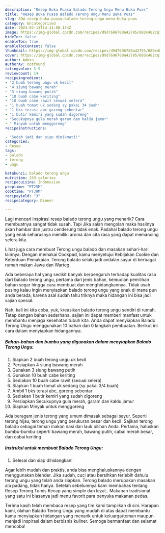 ```yaml
---
description: "Resep Buka Puasa Balado Terong Ungu Menu Buka Puas"
title: "Resep Buka Puasa Balado Terong Ungu Menu Buka Puas"
slug: 894-resep-buka-puasa-balado-terong-ungu-menu-buka-puas
category: Uncategorized
date: 2023-02-13T14:11:08.174Z
image: https://img-global.cpcdn.com/recipes/d9d7696780a42795/680x482cq70/balado-terong-ungu-foto-resep-utama.jpg
hideToc: false
enableToc: true
enableTocContent: false
thumbnail: https://img-global.cpcdn.com/recipes/d9d7696780a42795/680x482cq70/balado-terong-ungu-foto-resep-utama.jpg
cover: https://img-global.cpcdn.com/recipes/d9d7696780a42795/680x482cq70/balado-terong-ungu-foto-resep-utama.jpg
author: Admin
authorAv: notfound
ratingvalue: 3.9
reviewcount: 14
recipeingredient:
- "2 buah terong ungu uk kecil"
- "4 siung bawang merah"
- "3 siung bawang putih"
- "10 buah cabe keriting"
- "10 buah cabe rawit sesuai selera"
- "1 buah tomat uk sedang sy pakai 34 buah"
- "1 bks terasi abc goreng sebentar"
- "1 butir kemiri yang sudah digoreng"
- "Secukupnya gula merah garam dan kaldu jamur"
- " Minyak untuk menggoreng"
recipeinstructions:

- "Sudah jadi dan siap dinikmati!"
categories:
- Resep
tags:
- balado
- terong
- ungu

katakunci: balado terong ungu 
nutrition: 259 calories
recipecuisine: Indonesian
preptime: "PT25M"
cooktime: "PT39M"
recipeyield: "3"
recipecategory: Dinner

---
```



Lagi mencari inspirasi resep balado terong ungu yang menarik? Cara membuatnya sangat tidak susah. Tapi Jika salah mengolah maka hasilnya akan hambar dan justru cenderung tidak enak. Padahal balado terong ungu yang enak seharusnya memiliki aroma dan cita rasa yang dapat memancing selera kita.


Lihat juga cara membuat Terong ungu balado dan masakan sehari-hari lainnya. Dengan memakai Cookpad, kamu menyetujui Kebijakan Cookie dan Ketentuan Pemakaian. Terong balado selalu jadi andalan sayur di berbagai rumah makan Jawa dan Warteg.

Ada beberapa hal yang sedikit banyak berpengaruh terhadap kualitas rasa dari balado terong ungu, pertama dari jenis bahan, kemudian pemilihan bahan segar hingga cara membuat dan menghidangkannya. Tidak usah pusing kalau ingin menyiapkan balado terong ungu yang enak di mana pun anda berada, karena asal sudah tahu triknya maka hidangan ini bisa jadi sajian spesial.


Nah, kali ini kita coba, yuk, kreasikan balado terong ungu sendiri di rumah. Tetap dengan bahan sederhana, sajian ini dapat memberi manfaat untuk membantu menjaga kesehatan tubuh kita. Anda dapat menyiapkan Balado Terong Ungu menggunakan 10 bahan dan 0 langkah pembuatan. Berikut ini cara dalam menyiapkan hidangannya.

<!--inarticleads1-->

##### Bahan-bahan dan bumbu yang digunakan dalam menyiapkan Balado Terong Ungu:

1. Siapkan 2 buah terong ungu uk kecil
1. Persiapkan 4 siung bawang merah
1. Gunakan 3 siung bawang putih
1. Gunakan 10 buah cabe keriting
1. Sediakan 10 buah cabe rawit (sesuai selera)
1. Siapkan 1 buah tomat uk sedang (sy pakai 3/4 buah)
1. Ambil 1 bks terasi abc, goreng sebentar
1. Sediakan 1 butir kemiri yang sudah digoreng
1. Persiapkan Secukupnya gula merah, garam dan kaldu jamur
1. Siapkan  Minyak untuk menggoreng


Ada beragam jenis terong yang umum dimasak sebagai sayur. Seperti terong hijau, terong ungu yang berukuran besar dan kecil. Sajikan terong balado sebagai teman makan nasi dan lauk pilihan Anda. Pertama, haluskan bumbu-bumbu seperti bawang merah, bawang putih, cabai merah besar, dan cabai keriting. 

<!--inarticleads2-->

##### Instruksi untuk membuat Balado Terong Ungu:


1. Selesai dan siap dihidangkan!

Agar lebih mudah dan praktis, anda bisa menghaluskannya dengan menggunakan blender. Jika sudah, cuci atau bersihkan terlebih dahulu terong ungu yang telah anda siapkan. Terong balado merupakan masakan ala padang, tidak hanya. Setelah sebelumnya kami membahas tentang Resep Terong Tumis Kecap yang simple dan lezat.. Makanan tradisional yang satu ini biasanya jadi menu favorit para penyuka makanan pedas. 

Terima kasih telah membaca resep yang tim kami tampilkan di sini. Harapan kami, olahan Balado Terong Ungu yang mudah di atas dapat membantu kamu menyiapkan hidangan yang menarik untuk keluarga/teman maupun menjadi inspirasi dalam berbisnis kuliner. Semoga bermanfaat dan selamat mencoba!
